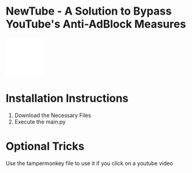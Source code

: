 # NewTube - A Solution to Bypass YouTube's Anti-AdBlock Measures
<img src="./static/logo.png" alt="Logo" width="100" height="100">

# Installation Instructions

1. Download the Necessary Files
2. Execute the main.py


# Optional Tricks

Use the tampermonkey file to use it if you click on a youtube video 
